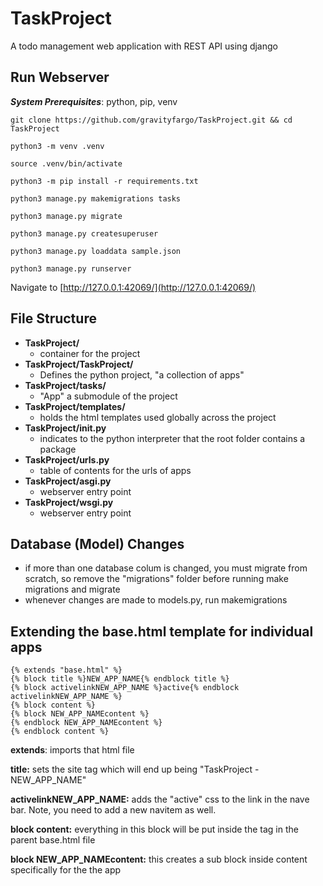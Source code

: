 # TaskProject
A todo management web application with REST API using django

## Run Webserver
***System Prerequisites***: python, pip, venv

`git clone https://github.com/gravityfargo/TaskProject.git && cd TaskProject`

`python3 -m venv .venv`

`source .venv/bin/activate`

`python3 -m pip install -r requirements.txt`

`python3 manage.py makemigrations tasks`

`python3 manage.py migrate`

`python3 manage.py createsuperuser`

`python3 manage.py loaddata sample.json`

`python3 manage.py runserver`

Navigate to [http://127.0.0.1:42069/](http://127.0.0.1:42069/)


## File Structure
- **TaskProject/**
    - container for the project
- **TaskProject/TaskProject/**
    - Defines the python project, "a collection of apps"
- **TaskProject/tasks/**
    - "App" a submodule of the project
- **TaskProject/templates/**
    - holds the html templates used globally across the project
- **TaskProject/__init__.py**
    - indicates to the python interpreter that the root folder contains a package
- **TaskProject/urls.py**
    - table of contents for the urls of apps
- **TaskProject/asgi.py**
    - webserver entry point
- **TaskProject/wsgi.py**
    - webserver entry point


## Database (Model) Changes
- if more than one database colum is changed, you must migrate from scratch, so remove the "migrations" folder before running make migrations and migrate
- whenever changes are made to models.py, run makemigrations

## Extending the base.html template for individual apps
```
{% extends "base.html" %}
{% block title %}NEW_APP_NAME{% endblock title %}
{% block activelinkNEW_APP_NAME %}active{% endblock activelinkNEW_APP_NAME %}
{% block content %}
{% block NEW_APP_NAMEcontent %}
{% endblock NEW_APP_NAMEcontent %}
{% endblock content %}
```
**extends**: imports that html file

**title:** sets the site tag which will end up being "TaskProject - NEW_APP_NAME"

**activelinkNEW_APP_NAME:** adds the "active" css to the link in the nave bar. Note, you need to add a new navitem as well.

**block content:** everything in this block will be put inside the <body> tag in the parent base.html file

**block NEW_APP_NAMEcontent:** this creates a sub block inside content specifically for the the app

